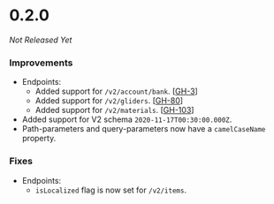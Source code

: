 # 0.2.0

_Not Released Yet_

### Improvements

- Endpoints:
    - Added support for `/v2/account/bank`. [[GH-3](https://github.com/GW2ToolBelt/api-generator/issues/3)]
    - Added support for `/v2/gliders`. [[GH-80](https://github.com/GW2ToolBelt/api-generator/issues/80)]
    - Added support for `/v2/materials`. [[GH-103](https://github.com/GW2ToolBelt/api-generator/issues/103)]
- Added support for V2 schema `2020-11-17T00:30:00.000Z`.
- Path-parameters and query-parameters now have a `camelCaseName` property.

### Fixes

- Endpoints:
    - `isLocalized` flag is now set for `/v2/items`.